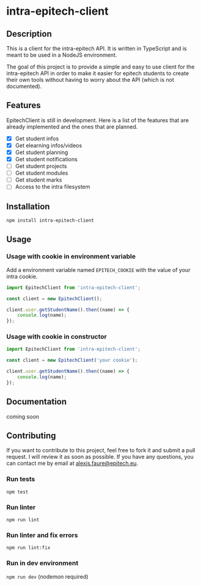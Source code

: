 # intra-epitech-client

## Description

This is a client for the intra-epitech API. It is written in TypeScript and is meant to be used in a NodeJS environment.

The goal of this project is to provide a simple and easy to use client for the intra-epitech API in order to make it easier for epitech students to create their own tools without having to worry about the API (which is not documented).

## Features

EpitechClient is still in development. Here is a list of the features that are already implemented and the ones that are planned.

-   [x] Get student infos
-   [x] Get elearning infos/videos
-   [x] Get student planning
-   [x] Get student notifications
-   [ ] Get student projects
-   [ ] Get student modules
-   [ ] Get student marks
-   [ ] Access to the intra filesystem

## Installation

```npm install intra-epitech-client```

## Usage

### Usage with cookie in environment variable

Add a environment variable named `EPITECH_COOKIE` with the value of your intra cookie.

```typescript
import EpitechClient from 'intra-epitech-client';

const client = new EpitechClient();

client.user.getStudentName().then((name) => {
    console.log(name);
});
```

### Usage with cookie in constructor

```typescript
import EpitechClient from 'intra-epitech-client';

const client = new EpitechClient('your cookie');

client.user.getStudentName().then((name) => {
    console.log(name);
});
```

## Documentation

coming soon

## Contributing

If you want to contribute to this project, feel free to fork it and submit a pull request. I will review it as soon as possible. If you have any questions, you can contact me by email at [alexis.faure@epitech.eu](mailto:alexis.faure@epitech.eu).

### Run tests

```npm test```

### Run linter

```npm run lint```

### Run linter and fix errors

```npm run lint:fix```

### Run in dev environment

```npm run dev``` (nodemon required)
